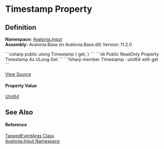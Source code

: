 # Timestamp Property




## Definition
**Namespace:** <a href="N_Avalonia_Input">Avalonia.Input</a>  
**Assembly:** Avalonia.Base (in Avalonia.Base.dll) Version: 11.2.0

<Tabs groupId="api-code-preview">
<TabItem value="csharp" label="C#">
```csharp
public ulong Timestamp { get; }
```
</TabItem>
<TabItem value="vb" label="VB">
```vb
Public ReadOnly Property Timestamp As ULong
	Get
```
</TabItem>
<TabItem value="fsharp" label="F#">
```fsharp
member Timestamp : uint64 with get
```
</TabItem>
</Tabs>



<a href="https://github.com/AvaloniaUI/Avalonia/tree/master/src/Avalonia.Base/Input/TappedEventArgs.cs#L19" title="View the source code">View Source</a>



#### Property Value
<a href="https://learn.microsoft.com/dotnet/api/system.uint64" target="_blank" rel="noopener noreferrer">UInt64</a>

## See Also


#### Reference
<a href="T_Avalonia_Input_TappedEventArgs">TappedEventArgs Class</a>  
<a href="N_Avalonia_Input">Avalonia.Input Namespace</a>  

